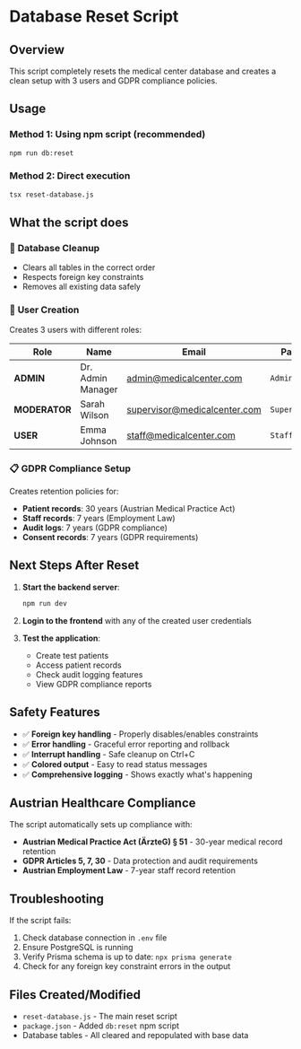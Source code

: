 # Database Reset Script

## Overview
This script completely resets the medical center database and creates a clean setup with 3 users and GDPR compliance policies.

## Usage

### Method 1: Using npm script (recommended)
```bash
npm run db:reset
```

### Method 2: Direct execution
```bash
tsx reset-database.js
```

## What the script does

### 🧹 **Database Cleanup**
- Clears all tables in the correct order
- Respects foreign key constraints
- Removes all existing data safely

### 👥 **User Creation**
Creates 3 users with different roles:

| Role | Name | Email | Password | Specialization |
|------|------|-------|----------|----------------|
| **ADMIN** | Dr. Admin Manager | admin@medicalcenter.com | `Admin123!` | Medical Massage |
| **MODERATOR** | Sarah Wilson | supervisor@medicalcenter.com | `Supervisor123!` | Physiotherapy |
| **USER** | Emma Johnson | staff@medicalcenter.com | `Staff123!` | Massage |

### 📋 **GDPR Compliance Setup**
Creates retention policies for:
- **Patient records**: 30 years (Austrian Medical Practice Act)
- **Staff records**: 7 years (Employment Law)
- **Audit logs**: 7 years (GDPR compliance)
- **Consent records**: 7 years (GDPR requirements)

## Next Steps After Reset

1. **Start the backend server**:
   ```bash
   npm run dev
   ```

2. **Login to the frontend** with any of the created user credentials

3. **Test the application**:
   - Create test patients
   - Access patient records
   - Check audit logging features
   - View GDPR compliance reports

## Safety Features

- ✅ **Foreign key handling** - Properly disables/enables constraints
- ✅ **Error handling** - Graceful error reporting and rollback
- ✅ **Interrupt handling** - Safe cleanup on Ctrl+C
- ✅ **Colored output** - Easy to read status messages
- ✅ **Comprehensive logging** - Shows exactly what's happening

## Austrian Healthcare Compliance

The script automatically sets up compliance with:
- **Austrian Medical Practice Act (ÄrzteG) § 51** - 30-year medical record retention
- **GDPR Articles 5, 7, 30** - Data protection and audit requirements
- **Austrian Employment Law** - 7-year staff record retention

## Troubleshooting

If the script fails:
1. Check database connection in `.env` file
2. Ensure PostgreSQL is running
3. Verify Prisma schema is up to date: `npx prisma generate`
4. Check for any foreign key constraint errors in the output

## Files Created/Modified

- `reset-database.js` - The main reset script
- `package.json` - Added `db:reset` npm script
- Database tables - All cleared and repopulated with base data